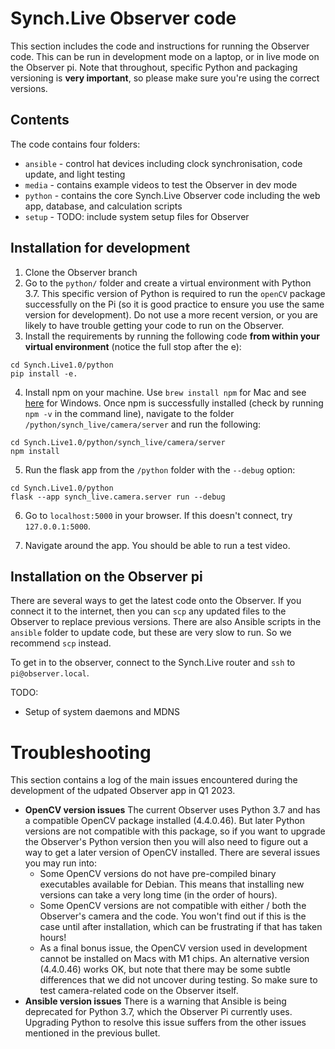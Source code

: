 # Synch.Live Observer code

This section includes the code and instructions for running the Observer code. This can be run in development mode on a laptop, or in live mode on the Observer pi. Note that throughout, specific Python and packaging versioning is **very important**, so please make sure you're using the correct versions.

## Contents
The code contains four folders:
- `ansible` - control hat devices including clock synchronisation, code update, and light testing
- `media` - contains example videos to test the Observer in dev mode
- `python` - contains the core Synch.Live Observer code including the web app, database, and calculation scripts
- `setup` - TODO: include system setup files for Observer

## Installation for development

1. Clone the Observer branch
2. Go to the `python/` folder and create a virtual environment with Python 3.7. This specific version of Python is required to run the `openCV` package successfully on the Pi (so it is good practice to ensure you use the same version for development). Do not use a more recent version, or you are likely to have trouble getting your code to run on the Observer.
3. Install the requirements by running the following code **from within your virtual environment** (notice the full stop after the e):
```
cd Synch.Live1.0/python
pip install -e.
```
4. Install npm on your machine. Use `brew install npm` for Mac and see [here](https://phoenixnap.com/kb/install-node-js-npm-on-windows) for Windows. Once npm is successfully installed (check by running `npm -v` in the command line), navigate to the folder `/python/synch_live/camera/server` and run the following:
```
cd Synch.Live1.0/python/synch_live/camera/server
npm install
```
5. Run the flask app from the `/python` folder with the `--debug` option:
```
cd Synch.Live1.0/python
flask --app synch_live.camera.server run --debug
```
6. Go to `localhost:5000` in your browser. If this doesn't connect, try `127.0.0.1:5000`.

7. Navigate around the app. You should be able to run a test video.

## Installation on the Observer pi

There are several ways to get the latest code onto the Observer. If you connect it to the internet, then you can `scp` any updated files to the Observer to replace previous versions. There are also Ansible scripts in the `ansible` folder to update code, but these are very slow to run. So we recommend `scp` instead.

To get in to the observer, connect to the Synch.Live router and `ssh` to `pi@observer.local`.

TODO:
- Setup of system daemons and MDNS

# Troubleshooting
This section contains a log of the main issues encountered during the development of the udpated Observer app in Q1 2023.
- **OpenCV version issues** The current Observer uses Python 3.7 and has a compatible OpenCV package installed (4.4.0.46). But later Python versions are not compatible with this package, so if you want to upgrade the Observer's Python version then you will also need to figure out a way to get a later version of OpenCV installed. There are several issues you may run into:
  - Some OpenCV versions do not have pre-compiled binary executables available for Debian. This means that installing new versions can take a very long time (in the order of hours).
  - Some OpenCV  versions are not compatible with either / both the Observer's camera and the code. You won't find out if this is the case until after installation, which can be frustrating if that has taken hours!
  - As a final bonus issue, the OpenCV version used in development cannot be installed on Macs with M1 chips. An alternative version (4.4.0.46) works OK, but note that there may be some subtle differences that we did not uncover during testing. So make sure to test camera-related code on the Observer itself.
- **Ansible version issues** There is a warning that Ansible is being deprecated for Python 3.7, which the Observer Pi currently uses. Upgrading Python to resolve this issue suffers from the other issues mentioned in the previous bullet.
